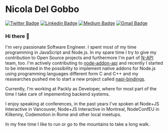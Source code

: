 # Nicola Del Gobbo
[![Twitter Badge](https://img.shields.io/badge/-@NickNaso-1ca0f1?style=flat-square&labelColor=1ca0f1&logo=twitter&logoColor=white&link=https://twitter.com/NickNaso)](https://twitter.com/NickNaso) [![Linkedin Badge](https://img.shields.io/badge/-ndelgobbo-blue?style=flat-square&logo=Linkedin&logoColor=white&link=https://www.linkedin.com/in/ndelgobbo/)](https://www.linkedin.com/in/ndelgobbo/) [![Medium Badge](https://img.shields.io/badge/-@nicknaso-03a57a?style=flat-square&labelColor=000000&logo=Medium&link=https://medium.com/@nicknaso/)](https://medium.com/@nicknaso/)
[![Gmail Badge](https://img.shields.io/badge/-nicoladelgobbo@gmail.com-c14438?style=flat-square&logo=Gmail&logoColor=white&link=mailto:nicoladelgobbo@gmail.com)](mailto:nicoladelgobbo@gmail.com)
### Hi there 👋

I'm very passionate Software Engineer. I spent most of my time programming in JavaScript and Node.js. In my spare time I try to give my contribution to Open Source projects and furthermore I'm part of [N-API](https://github.com/nodejs/abi-stable-node) team, too. I'm actively contributing to [node-addon-api](https://github.com/nodejs/node-addon-api) and recently I started to be interested in the possibility to implement native addons for Node.js using programming languages different form C and C++ and my reasearches pushed me to start a new project called [napi-bindings](https://github.com/napi-bindings). 

Currently, I'm working at Packly as Developer, where for most part of the time I take care of impementing backend systems.

I enjoy speaking at conferences, in the past years I've spoken at Node+JS Interactive in Vancouver, Node+JS Interactive in Montreal, NodeConfEU in Kilkenny, Codemotion in Rome and other local meetups.

In my free time I like to run or go to the mountains to take a long walk.
